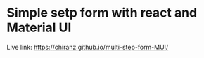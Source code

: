 # Simple setp form with react and Material UI

Live link: https://chiranz.github.io/multi-step-form-MUI/

